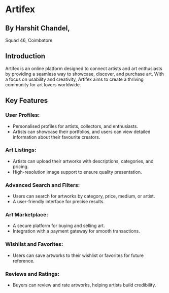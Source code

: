 # Artifex

## By Harshit Chandel,  
Squad 46, Coimbatore

## Introduction
Artifex is an online platform designed to connect artists and art enthusiasts by providing a seamless way to showcase, discover, and purchase art. With a focus on usability and creativity, Artifex aims to create a thriving community for art lovers worldwide.

## Key Features
### User Profiles:
- Personalised profiles for artists, collectors, and enthusiasts.
- Artists can showcase their portfolios, and users can view detailed information about their favourite creators.

### Art Listings:
- Artists can upload their artworks with descriptions, categories, and pricing.
- High-resolution image support to ensure quality presentation.

### Advanced Search and Filters:
- Users can search for artworks by category, price, medium, or artist.
- A user-friendly interface for precise results.

### Art Marketplace:
- A secure platform for buying and selling art.
- Integration with a payment gateway for smooth transactions.

### Wishlist and Favorites:
- Users can save artworks to their wishlist or favorites for future reference.

### Reviews and Ratings:
- Buyers can review and rate artworks, helping artists build credibility.

